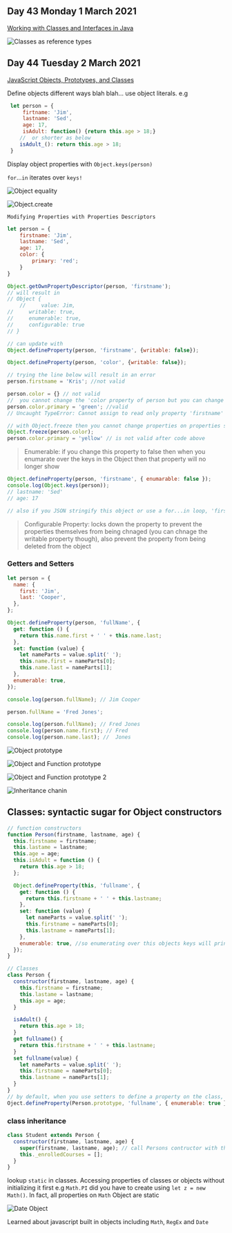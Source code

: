 ## Day 43 Monday 1 March 2021

[Working with Classes and Interfaces in Java](https://app.pluralsight.com/course-player?clipId=6f4bb29f-d89f-463b-83b7-70d62d9c671c)

![Classes as reference types](https://github.com/EOjeah/100DaysOfCode/blob/main/7-wk/images/classes_as_ref.png)

## Day 44 Tuesday 2 March 2021

[JavaScript Objects, Prototypes, and Classes](https://app.pluralsight.com/library/courses/javascript-objects-prototypes-classes/table-of-contents)

Define objects different ways blah blah... use object literals. e.g

```javascript
 let person = {
     firtname: 'Jim',
     lastname: 'Sed',
     age: 17,
     isAdult: function() {return this.age > 18;}
    //  or shorter as below
    isAdult_(): return this.age > 18;
 }
```

Display object properties with `Object.keys(person)`

`for`...`in` iterates over `keys!`

![Object equality](https://github.com/EOjeah/100DaysOfCode/blob/main/7-wk/images/object_equality.png)

![Object.create](https://github.com/EOjeah/100DaysOfCode/blob/main/7-wk/images/using_object_create.png)

    Modifying Properties with Properties Descriptors

```javascript
let person = {
    firstname: 'Jim',
    lastname: 'Sed',
    age: 17,
    color: {
        primary: 'red';
    }
}

Object.getOwnPropertyDescriptor(person, 'firstname');
// will result in
// Object {
    //     value: Jim,
//     writable: true,
//     enumerable: true,
//     configurable: true
// }

// can update with
Object.defineProperty(person, 'firstname', {writable: false});

Object.defineProperty(person, 'color', {writable: false});

// trying the line below will result in an error
person.firstname = 'Kris'; //not valid

person.color = {} // not valid
//  you cannot change the 'color property of person but you can change the property on the 'color' property so the code below is valid
person.color.primary = 'green'; //valid
// Uncaught TypeError: Cannot assign to read only property 'firstname' of object '#<Object>

// with Object.freeze then you cannot change properties on properties so
Object.freeze(person.color);
person.color.primary = 'yellow' // is not valid after code above
```

> Enumerable: if you change this property to false then when you enumarate over the keys in the Object then that property will no longer show

```javascript
Object.defineProperty(person, 'firstname', { enumarable: false });
console.log(Object.keys(person));
// lastname: 'Sed'
// age: 17

// also if you JSON stringify this object or use a for...in loop, 'firstname' will be missing from the output
```

> Configurable Property: locks down the property to prevent the properties themselves from being chnaged (you can chnage the writable property though), also prevent the property from being deleted from the object

### Getters and Setters

```javascript
let person = {
  name: {
    first: 'Jim',
    last: 'Cooper',
  },
};

Object.defineProperty(person, 'fullName', {
  get: function () {
    return this.name.first + ' ' + this.name.last;
  },
  set: function (value) {
    let nameParts = value.split(' ');
    this.name.first = nameParts[0];
    this.name.last = nameParts[1];
  },
  enumerable: true,
});

console.log(person.fullName); // Jim Cooper

person.fullName = 'Fred Jones';

console.log(person.fullName); // Fred Jones
console.log(person.name.first); // Fred
console.log(person.name.last); //  Jones
```

![Object prototype](https://github.com/EOjeah/100DaysOfCode/blob/main/7-wk/images/object_prototypes.png)

![Object and Function prototype](https://github.com/EOjeah/100DaysOfCode/blob/main/7-wk/images/function_obj_prototype.png)

![Object and Function prototype 2](https://github.com/EOjeah/100DaysOfCode/blob/main/7-wk/images/more_prototypes.png)

![Inheritance chanin](https://github.com/EOjeah/100DaysOfCode/blob/main/7-wk/images/inheritance_chain.png)

## Classes: syntactic sugar for Object constructors

```javascript
// function constructors
function Person(firstname, lastname, age) {
  this.firstname = firstname;
  this.lastame = lastname;
  this.age = age;
  this.isAdult = function () {
    return this.age > 18;
  };

  Object.defineProperty(this, 'fullname', {
    get: function () {
      return this.firstname + ' ' + this.lastname;
    },
    set: function (value) {
      let nameParts = value.split(' ');
      this.firstname = nameParts[0];
      this.lastname = nameParts[1];
    },
    enumerable: true, //so enumerating over this objects keys will print fullname as well
  });
}

// Classes
class Person {
  constructor(firstname, lastname, age) {
    this.firstname = firstname;
    this.lastame = lastname;
    this.age = age;
  }

  isAdult() {
    return this.age > 18;
  }
  get fullname() {
    return this.firstname + ' ' + this.lastname;
  }
  set fullname(value) {
    let nameParts = value.split(' ');
    this.firstname = nameParts[0];
    this.lastname = nameParts[1];
  }
}
// by default, when you use setters to define a property on the class, enumerable is set to false so we can change that
Oject.defineProperty(Person.prototype, 'fullname', { enumerable: true }); // using Person.prototype because get and set live on the classes prototype
```

### class inheritance

```javascript
class Student extends Person {
  constructor(firstname, lastname, age) {
    super(firstname, lastname, age); // call Persons contructor with this
    this._enrolledCourses = [];
  }
}
```

lookup `static` in classes. Accessing properties of classes or objects without initializing it first e.g `Math.PI` did you have to create using `let z = new Math()`. In fact, all properties on `Math` Object are static

![Date Object](https://github.com/EOjeah/100DaysOfCode/blob/main/7-wk/images/date_object.png)

Learned about javascript built in objects including `Math`, `RegEx` and `Date`
